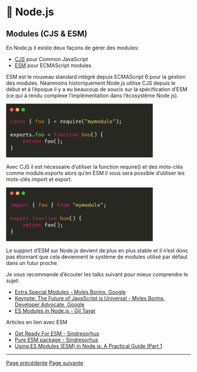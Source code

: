 # 🐢 Node.js

## Modules (CJS & ESM)

En Node.js il existe deux façons de gérer des modules:

- [CJS](https://nodejs.org/api/modules.html) pour Common JavaScript
- [ESM](https://nodejs.org/api/esm.html) pour ECMAScript modules

ESM est le nouveau standard intégré depuis ECMAScript 6 pour la gestion des modules. Néanmoins historiquement Node.js utilise CJS depuis le début et à l’époque il y a eu beaucoup de soucis sur la spécification d’ESM (ce qui a rendu complexe l’implémentation dans l’écosystème Node js).

<img src="./../../../assets/nodejs/module-require.png" alt="Require module" width="400"/>

Avec CJS il est nécessaire d’utiliser la function require() et des mots-clés comme module.exports alors qu’en ESM il vous sera possible d’utiliser les mots-clés import et export.

<img src="./../../../assets/nodejs/module-import.png" alt="Import module" width="400"/>

Le support d’ESM sur Node.js devient de plus en plus stable et il n’est donc pas étonnant que cela deviennent le système de modules utilisé par défaut dans un futur proche.

Je vous recommande d’écouter les talks suivant pour mieux comprendre le sujet:

- [Extra Special Modules - Myles Borins, Google](https://www.youtube.com/watch?v=bP0tlIcA3ns)
- [Keynote: The Future of JavaScript is Universal - Myles Borins, Developer Advocate, Google](https://www.youtube.com/watch?v=o2M7g8Xwc7g)
- [ES Modules in Node.js - Gil Tayar](https://www.youtube.com/watch?v=mMEKrHmZLpQ&list=PL0CdgOSSGlBalMPxFFycq7OIqQF8cJS28&index=7)

Articles en lien avec ESM

- [Get Ready For ESM - Sindresorhus](https://blog.sindresorhus.com/get-ready-for-esm-aa53530b3f77)
- [Pure ESM package - Sindresorhus](https://gist.github.com/sindresorhus/a39789f98801d908bbc7ff3ecc99d99c)
- [Using ES Modules (ESM) in Node.js: A Practical Guide (Part 1](https://gils-blog.tayar.org/posts/using-jsm-esm-in-nodejs-a-practical-guide-part-1/)

---
[Page précédente](./debugging-profiling.md)
[Page suivante](./websocket.md)